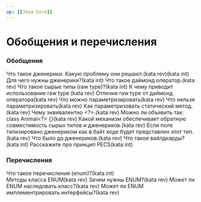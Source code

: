 ```yaml
---
up: [[Java Core]]
---
```

# Обобщения и перечисления
### Обобщения
Что такое дженерики. Какую проблему они решают.(kata rev)(kata int)
Для чего нужны дженерики?(kata int)
Что такое даймонд оператор.(kata rev)
Что такое сырые типы (raw type)?(kata int)
К чему приводит использование raw type.(kata rev)
Отличие raw type от даймонд оператора(kata rev)
Что можно параметризировать(kata rev)
Что нельзя параметризировать(kata rev)
Как параметризовать статический метод.(kata rev)
Чему эквивалентно \<?>.(kata rev)
Можно ли объявить так: class Animal\<?> {}(kata rev)
Какой механизм обеспечивает обратную совместимость сырых типов и дженериков.(kata rev)
Если поле типизировано дженериком как в байт коде будет представлен этот тип.(kata rev)
Что было до дженериков.(kata rev)
Что такое вайлдкарды? (kata int)
Расскажите про принцип PECS(kata int)

### Перечисления
Что такое перечисления (enum)?(kata int)      
Методы класса ENUM(kata rev)
Зачем нужны ENUM?(kata rev)
Может ли ENUM наследовать класс?(kata rev)
Может ли ENUM имплементрировать интерфейсы?(kata rev)




